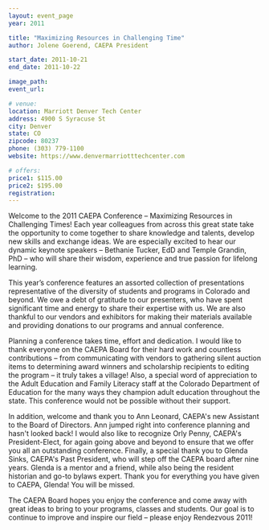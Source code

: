 ```yaml
---
layout: event_page
year: 2011

title: "Maximizing Resources in Challenging Time"
author: Jolene Goerend, CAEPA President

start_date: 2011-10-21
end_date: 2011-10-22

image_path: 
event_url: 

# venue:
location: Marriott Denver Tech Center
address: 4900 S Syracuse St
city: Denver
state: CO
zipcode: 80237
phone: (303) 779-1100
website: https://www.denvermarriotttechcenter.com

# offers:
price1: $115.00
price2: $195.00
registration: 
---
```

Welcome to the 2011 CAEPA Conference – Maximizing Resources in Challenging Times! Each year
colleagues from across this great state take the opportunity to come together to share knowledge and  talents, develop new skills and exchange ideas. We are especially excited to hear our dynamic keynote speakers – Bethanie Tucker, EdD and Temple Grandin, PhD – who will share their wisdom, experience and true passion for lifelong learning.

This year’s conference features an assorted collection of presentations representative of the diversity of students and programs in Colorado and beyond. We owe a debt of gratitude to our presenters, who have spent significant time and energy to share their expertise with us. We are also thankful to our vendors and exhibitors for making their materials available and providing donations to our programs and annual conference.

Planning a conference takes time, effort and dedication. I would like to thank everyone on the  CAEPA Board for their hard work and countless contributions – from communicating with vendors to gathering silent auction items to determining award winners and scholarship recipients to editing the program – it truly takes a village! Also, a special word of appreciation to the Adult Education and Family Literacy staff at the Colorado Department of Education for the many ways they champion adult education throughout the state. This conference would not be possible without their support.

In addition, welcome and thank you to Ann Leonard, CAEPA's new Assistant to the Board of Directors. Ann jumped right into conference planning and hasn't looked back! I would also like to recognize Orly Penny, CAEPA's President-Elect, for again going above and beyond to ensure that we offer you all an outstanding conference. Finally, a special thank you to Glenda Sinks, CAEPA's Past President, who will step off the CAEPA board after nine years. Glenda is a mentor and a friend, while also being the resident historian and go-to bylaws expert. Thank you for everything you have given to CAEPA, Glenda! You will be missed.

The CAEPA Board hopes you enjoy the conference and come away with great ideas to bring to your programs, classes and students. Our goal is to continue to improve and inspire our field – please enjoy Rendezvous 2011!